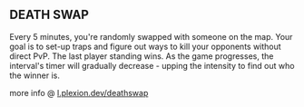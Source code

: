 ## DEATH SWAP

Every 5 minutes, you're randomly swapped with someone on the map. Your goal is to set-up traps and figure out ways to kill your opponents without direct PvP. The last player standing wins. As the game progresses, the interval's timer will gradually decrease - upping the intensity to find out who the winner is.

more info @ [l.plexion.dev/deathswap](https://l.plexion.dev/deathswap)
